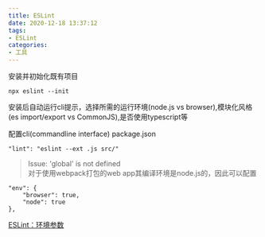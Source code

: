 ```yaml
---
title: ESLint
date: 2020-12-18 13:37:12
tags:
- ESLint
categories: 
- 工具
---
```

安装并初始化既有项目
```
npx eslint --init
```
安装后自动运行cli提示，选择所需的运行环境(node.js vs browser),模块化风格(es import/export vs CommonJS),是否使用typescript等

配置cli(commandline interface)
package.json
```
"lint": "eslint --ext .js src/"
```
> Issue: 'global' is not defined   
对于使用webpack打包的web app其编译环境是node.js的，因此可以配置
```
"env": {
    "browser": true,
    "node": true
},
```
[ESLint：环境参数](https://eslint.org/docs/user-guide/configuring#specifying-environments)